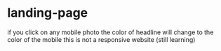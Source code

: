 # landing-page
if you click on any mobile photo the color of headline will change to the color of the mobile
this is not a responsive website (still learning)
